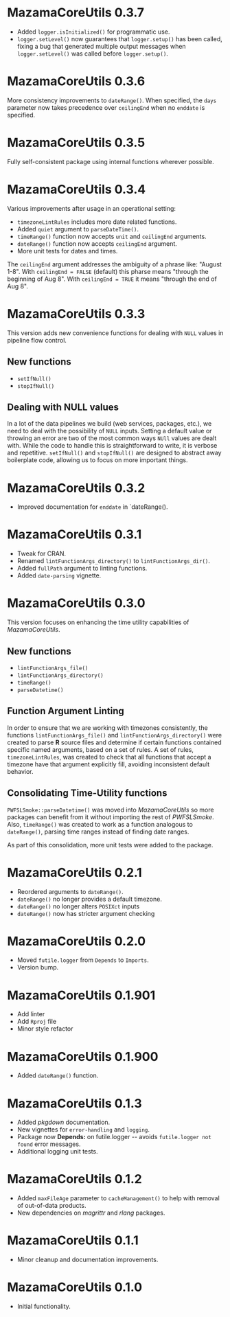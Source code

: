 # MazamaCoreUtils 0.3.7

* Added `logger.isInitialized()` for programmatic use.
* `logger.setLevel()` now guarantees that `logger.setup()` has been called,
fixing a bug that generated multiple output messages when `logger.setLevel()`
was called before `logger.setup()`.

# MazamaCoreUtils 0.3.6

More consistency improvements to `dateRange()`. When specified, the `days` 
parameter now takes precedence over `ceilingEnd` when no `enddate` is specified.

# MazamaCoreUtils 0.3.5

Fully self-consistent package using internal functions wherever possible.

# MazamaCoreUtils 0.3.4

Various improvements after usage in an operational setting:

* `timezoneLintRules` includes more date related functions.
* Added `quiet` argument to `parseDateTime()`.
* `timeRange()` function now accepts `unit` and `ceilingEnd` arguments.
* `dateRange()` function now accepts `ceilingEnd` argument.
* More unit tests for dates and times.

The `ceilingEnd` argument addresses the ambiguity of a phrase like:
"August 1-8". With `ceilingEnd = FALSE` (default) this pharse means "through the
beginning of Aug 8". With `ceilingEnd = TRUE` it means "through the end of Aug 8".

# MazamaCoreUtils 0.3.3

This version adds new convenience functions for dealing with `NULL` values
in pipeline flow control.

## New functions

 * `setIfNull()`
 * `stopIfNull()`

## Dealing with NULL values

In a lot of the data pipelines we build (web services, packages, etc.), we need
to deal with the possibility of `NULL` inputs. Setting a default value or
throwing an error are two of the most common ways `NUll` values are dealt with.
While the code to handle this is straightforward to write, it is verbose and
repetitive. `setIfNull()` and `stopIfNull()` are designed to abstract away
boilerplate code, allowing us to focus on more important things.

# MazamaCoreUtils 0.3.2

* Improved documentation for `enddate` in `dateRange().

# MazamaCoreUtils 0.3.1

* Tweak for CRAN.
* Renamed `lintFunctionArgs_directory()` to `lintFunctionArgs_dir()`.
* Added `fullPath` argument to linting functions.
* Added `date-parsing` vignette.

# MazamaCoreUtils 0.3.0

This version focuses on enhancing the time utility capabilities of
_MazamaCoreUtils_.

## New functions

 * `lintFunctionArgs_file()`
 * `lintFunctionArgs_directory()`
 * `timeRange()`
 * `parseDatetime()`

## Function Argument Linting

In order to ensure that we are working with timezones consistently, the
functions `lintFunctionArgs_file()` and `lintFunctionArgs_directory()` were
created to parse **R** source files and determine if certain functions contained
specific named arguments, based on a set of rules. A set of rules,
`timezoneLintRules`, was created to check that all functions that accept a
timezone have that argument explicitly fill, avoiding inconsistent default
behavior.

## Consolidating Time-Utility functions

`PWFSLSmoke::parseDatetime()` was moved into _MazamaCoreUtils_ so more packages
can benefit from it without importing the rest of _PWFSLSmoke_. Also,
`timeRange()` was created to work as a function analogous to `dateRange()`,
parsing time ranges instead of finding date ranges.

As part of this consolidation, more unit tests were added to the package.

# MazamaCoreUtils 0.2.1

 * Reordered arguments to `dateRange()`.
 * `dateRange()` no longer provides a default timezone.
 * `dateRange()` no longer alters `POSIXct` inputs
 * `dateRange()` now has stricter argument checking

# MazamaCoreUtils 0.2.0

 * Moved `futile.logger` from `Depends` to `Imports`.
 * Version bump.

# MazamaCoreUtils 0.1.901

 * Add linter
 * Add `Rproj` file
 * Minor style refactor

# MazamaCoreUtils 0.1.900

 * Added `dateRange()` function.

# MazamaCoreUtils 0.1.3

 * Added _pkgdown_ documentation.
 * New vignettes for `error-handling` and `logging`.
 * Package now **Depends:** on futile.logger -- avoids `futile.logger not found`
 error messages.
 * Additional logging unit tests.

# MazamaCoreUtils 0.1.2

 * Added `maxFileAge` parameter to `cacheManagement()` to help with removal of
 out-of-data products.
 * New dependencies on *magrittr* and *rlang* packages.

# MazamaCoreUtils 0.1.1

 * Minor cleanup and documentation improvements.

# MazamaCoreUtils 0.1.0

 * Initial functionality.

